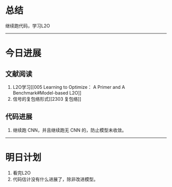 # 总结

继续跑代码，学习L2O

---

# 今日进展

## 文献阅读

1. L2O学习[[005 Learning to Optimize： A Primer and A Benchmark#Model-based L2O]]
2. 信号的复包络形式[[2303 复包络]]

## 代码进展

1. 继续跑 CNN，并且继续跑无 CNN 的，防止模型未收敛。

---

# 明日计划

1. 看完L2O
2. 代码估计没有什么进展了，除非改进模型。

